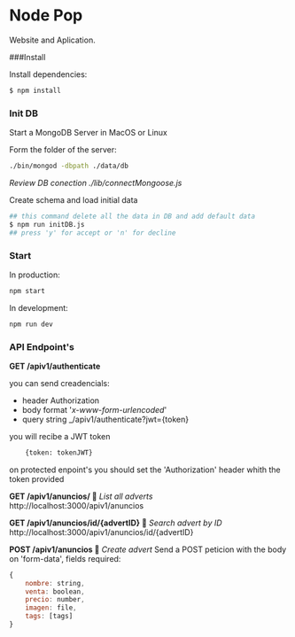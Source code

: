 # Node Pop

Website and Aplication.

###Install

Install dependencies:

```sh
$ npm install
```

### Init DB

Start a MongoDB Server in MacOS or Linux

Form the folder of the server:

```sh
./bin/mongod -dbpath ./data/db
```

_Review DB conection ./lib/connectMongoose.js_

Create schema and load initial data

```sh
## this command delete all the data in DB and add default data
$ npm run initDB.js
## press 'y' for accept or 'n' for decline
```

### Start

In production:

```sh
npm start
```

In development:

```sh
npm run dev
```

### API Endpoint's

**GET /apiv1/authenticate**

you can send creadencials:

- header Authorization
- body format '_x-www-form-urlencoded_'
- query string \_/apiv1/authenticate?jwt={token}

you will recibe a JWT token

```sh
    {token: tokenJWT}
```

on protected enpoint's you should set the 'Authorization' header whith the token provided

**GET /apiv1/anuncios/ 🔐**
_List all adverts_
http://localhost:3000/apiv1/anuncios

**GET /apiv1/anuncios/id/{advertID} 🔐**
_Search advert by ID_
http://localhost:3000/apiv1/anuncios/id/{advertID}

**POST /apiv1/anuncios 🔐**
_Create advert_
Send a POST peticion with the body on 'form-data', fields required:

```js
{
    nombre: string,
    venta: boolean,
    precio: number,
    imagen: file,
    tags: [tags]
}
```
